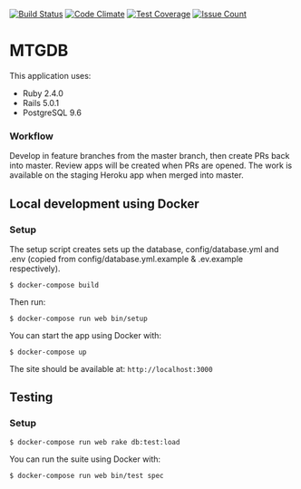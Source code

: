 [![Build Status](https://api.travis-ci.org/mtgdb/mtgdb.svg?branch=master)](https://travis-ci.org/mtgdb/mtgdb) [![Code Climate](https://codeclimate.com/github/mtgdb/mtgdb/badges/gpa.svg)](https://codeclimate.com/github/mtgdb/mtgdb) [![Test Coverage](https://codeclimate.com/github/mtgdb/mtgdb/badges/coverage.svg)](https://codeclimate.com/github/mtgdb/mtgdb/coverage) [![Issue Count](https://codeclimate.com/github/mtgdb/mtgdb/badges/issue_count.svg)](https://codeclimate.com/github/mtgdb/mtgdb)

# MTGDB

This application uses:

- Ruby 2.4.0
- Rails 5.0.1
- PostgreSQL 9.6

### Workflow

Develop in feature branches from the master branch, then create PRs back into master. Review apps will be created when PRs are opened. The work is available on the staging Heroku app when merged into master.

## Local development using Docker

### Setup

The setup script creates sets up the database, config/database.yml and .env (copied from config/database.yml.example & .ev.example respectively).

```
$ docker-compose build
```

Then run:

```
$ docker-compose run web bin/setup
```

You can start the app using Docker with:

```
$ docker-compose up
```

The site should be available at: `http://localhost:3000`

## Testing

### Setup

```
$ docker-compose run web rake db:test:load
```

You can run the suite using Docker with:

```
$ docker-compose run web bin/test spec
```

